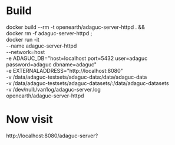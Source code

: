 # Build

docker build --rm -t openearth/adaguc-server-httpd . && \
docker rm -f adaguc-server-httpd ; \
docker run -it \
  --name adaguc-server-httpd \
  --network=host \
  -e ADAGUC_DB="host=localhost port=5432 user=adaguc password=adaguc dbname=adaguc" \
  -e EXTERNALADDRESS="http://localhost:8080" \
  -v /data/adaguc-testsets/adaguc-data:/data/adaguc-data \
  -v /data/adaguc-testsets/adaguc-datasets/:/data/adaguc-datasets \
  -v /dev/null:/var/log/adaguc-server.log \
   openearth/adaguc-server-httpd

# Now visit
http://localhost:8080/adaguc-server?